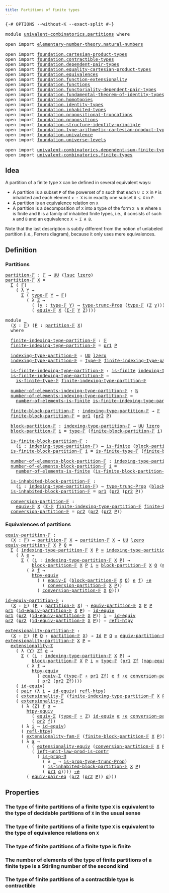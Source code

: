 ```yaml
---
title: Partitions of finite types
---
```


<pre class="Agda"><a id="52" class="Symbol">{-#</a> <a id="56" class="Keyword">OPTIONS</a> <a id="64" class="Pragma">--without-K</a> <a id="76" class="Pragma">--exact-split</a> <a id="90" class="Symbol">#-}</a>

<a id="95" class="Keyword">module</a> <a id="102" href="univalent-combinatorics.partitions.html" class="Module">univalent-combinatorics.partitions</a> <a id="137" class="Keyword">where</a>

<a id="144" class="Keyword">open</a> <a id="149" class="Keyword">import</a> <a id="156" href="elementary-number-theory.natural-numbers.html" class="Module">elementary-number-theory.natural-numbers</a>

<a id="198" class="Keyword">open</a> <a id="203" class="Keyword">import</a> <a id="210" href="foundation.cartesian-product-types.html" class="Module">foundation.cartesian-product-types</a>
<a id="245" class="Keyword">open</a> <a id="250" class="Keyword">import</a> <a id="257" href="foundation.contractible-types.html" class="Module">foundation.contractible-types</a>
<a id="287" class="Keyword">open</a> <a id="292" class="Keyword">import</a> <a id="299" href="foundation.dependent-pair-types.html" class="Module">foundation.dependent-pair-types</a>
<a id="331" class="Keyword">open</a> <a id="336" class="Keyword">import</a> <a id="343" href="foundation.equality-cartesian-product-types.html" class="Module">foundation.equality-cartesian-product-types</a>
<a id="387" class="Keyword">open</a> <a id="392" class="Keyword">import</a> <a id="399" href="foundation.equivalences.html" class="Module">foundation.equivalences</a>
<a id="423" class="Keyword">open</a> <a id="428" class="Keyword">import</a> <a id="435" href="foundation.function-extensionality.html" class="Module">foundation.function-extensionality</a>
<a id="470" class="Keyword">open</a> <a id="475" class="Keyword">import</a> <a id="482" href="foundation.functions.html" class="Module">foundation.functions</a>
<a id="503" class="Keyword">open</a> <a id="508" class="Keyword">import</a> <a id="515" href="foundation.functoriality-dependent-pair-types.html" class="Module">foundation.functoriality-dependent-pair-types</a>
<a id="561" class="Keyword">open</a> <a id="566" class="Keyword">import</a> <a id="573" href="foundation.fundamental-theorem-of-identity-types.html" class="Module">foundation.fundamental-theorem-of-identity-types</a>
<a id="622" class="Keyword">open</a> <a id="627" class="Keyword">import</a> <a id="634" href="foundation.homotopies.html" class="Module">foundation.homotopies</a>
<a id="656" class="Keyword">open</a> <a id="661" class="Keyword">import</a> <a id="668" href="foundation.identity-types.html" class="Module">foundation.identity-types</a>
<a id="694" class="Keyword">open</a> <a id="699" class="Keyword">import</a> <a id="706" href="foundation.inhabited-types.html" class="Module">foundation.inhabited-types</a>
<a id="733" class="Keyword">open</a> <a id="738" class="Keyword">import</a> <a id="745" href="foundation.propositional-truncations.html" class="Module">foundation.propositional-truncations</a>
<a id="782" class="Keyword">open</a> <a id="787" class="Keyword">import</a> <a id="794" href="foundation.propositions.html" class="Module">foundation.propositions</a>
<a id="818" class="Keyword">open</a> <a id="823" class="Keyword">import</a> <a id="830" href="foundation.structure-identity-principle.html" class="Module">foundation.structure-identity-principle</a>
<a id="870" class="Keyword">open</a> <a id="875" class="Keyword">import</a> <a id="882" href="foundation.type-arithmetic-cartesian-product-types.html" class="Module">foundation.type-arithmetic-cartesian-product-types</a>
<a id="933" class="Keyword">open</a> <a id="938" class="Keyword">import</a> <a id="945" href="foundation.univalence.html" class="Module">foundation.univalence</a>
<a id="967" class="Keyword">open</a> <a id="972" class="Keyword">import</a> <a id="979" href="foundation.universe-levels.html" class="Module">foundation.universe-levels</a>

<a id="1007" class="Keyword">open</a> <a id="1012" class="Keyword">import</a> <a id="1019" href="univalent-combinatorics.dependent-sum-finite-types.html" class="Module">univalent-combinatorics.dependent-sum-finite-types</a>
<a id="1070" class="Keyword">open</a> <a id="1075" class="Keyword">import</a> <a id="1082" href="univalent-combinatorics.finite-types.html" class="Module">univalent-combinatorics.finite-types</a>
</pre>
## Idea

A partition of a finite type `X` can be defined in several equivalent ways:

- A partition is a subset `P` of the powerset of `X` such that each `U ⊆ X` in `P` is inhabited and each element `x : X` is in exactly one subset `U ⊆ X` in `P`.
- A partition is an equivalence relation on `X`
- A partition is a decomposition of `X` into a type of the form `Σ A B` where `A` is finite and `B` is a family of inhabited finite types, i.e., it consists of such `A` and `B` and an equivalence `X ≃ Σ A B`.

Note that the last description is subtly different from the notion of unlabeled partition (i.e., Ferrers diagram), because it only uses mere equivalences.

## Definition

### Partitions

<pre class="Agda"><a id="partition-𝔽"></a><a id="1825" href="univalent-combinatorics.partitions.html#1825" class="Function">partition-𝔽</a> <a id="1837" class="Symbol">:</a> <a id="1839" href="univalent-combinatorics.finite-types.html#4639" class="Function">𝔽</a> <a id="1841" class="Symbol">→</a> <a id="1843" href="foundation-core.universe-levels.html#222" class="Primitive">UU</a> <a id="1846" class="Symbol">(</a><a id="1847" href="Agda.Primitive.html#780" class="Primitive">lsuc</a> <a id="1852" href="Agda.Primitive.html#764" class="Primitive">lzero</a><a id="1857" class="Symbol">)</a>
<a id="1859" href="univalent-combinatorics.partitions.html#1825" class="Function">partition-𝔽</a> <a id="1871" href="univalent-combinatorics.partitions.html#1871" class="Bound">X</a> <a id="1873" class="Symbol">=</a>
  <a id="1877" href="foundation-core.dependent-pair-types.html#502" class="Record">Σ</a> <a id="1879" class="Symbol">(</a> <a id="1881" href="univalent-combinatorics.finite-types.html#4639" class="Function">𝔽</a><a id="1882" class="Symbol">)</a>
    <a id="1888" class="Symbol">(</a> <a id="1890" class="Symbol">λ</a> <a id="1892" href="univalent-combinatorics.partitions.html#1892" class="Bound">Y</a> <a id="1894" class="Symbol">→</a>
      <a id="1902" href="foundation-core.dependent-pair-types.html#502" class="Record">Σ</a> <a id="1904" class="Symbol">(</a> <a id="1906" href="univalent-combinatorics.finite-types.html#4687" class="Function">type-𝔽</a> <a id="1913" href="univalent-combinatorics.partitions.html#1892" class="Bound">Y</a> <a id="1915" class="Symbol">→</a> <a id="1917" href="univalent-combinatorics.finite-types.html#4639" class="Function">𝔽</a><a id="1918" class="Symbol">)</a>
        <a id="1928" class="Symbol">(</a> <a id="1930" class="Symbol">λ</a> <a id="1932" href="univalent-combinatorics.partitions.html#1932" class="Bound">Z</a> <a id="1934" class="Symbol">→</a>
          <a id="1946" class="Symbol">(</a> <a id="1948" class="Symbol">(</a><a id="1949" href="univalent-combinatorics.partitions.html#1949" class="Bound">y</a> <a id="1951" class="Symbol">:</a> <a id="1953" href="univalent-combinatorics.finite-types.html#4687" class="Function">type-𝔽</a> <a id="1960" href="univalent-combinatorics.partitions.html#1892" class="Bound">Y</a><a id="1961" class="Symbol">)</a> <a id="1963" class="Symbol">→</a> <a id="1965" href="foundation.propositional-truncations.html#2012" class="Function">type-trunc-Prop</a> <a id="1981" class="Symbol">(</a><a id="1982" href="univalent-combinatorics.finite-types.html#4687" class="Function">type-𝔽</a> <a id="1989" class="Symbol">(</a><a id="1990" href="univalent-combinatorics.partitions.html#1932" class="Bound">Z</a> <a id="1992" href="univalent-combinatorics.partitions.html#1949" class="Bound">y</a><a id="1993" class="Symbol">)))</a> <a id="1997" href="foundation-core.cartesian-product-types.html#577" class="Function Operator">×</a>
          <a id="2009" class="Symbol">(</a> <a id="2011" href="univalent-combinatorics.finite-types.html#18789" class="Function">equiv-𝔽</a> <a id="2019" href="univalent-combinatorics.partitions.html#1871" class="Bound">X</a> <a id="2021" class="Symbol">(</a><a id="2022" href="univalent-combinatorics.dependent-sum-finite-types.html#2962" class="Function">Σ-𝔽</a> <a id="2026" href="univalent-combinatorics.partitions.html#1892" class="Bound">Y</a> <a id="2028" href="univalent-combinatorics.partitions.html#1932" class="Bound">Z</a><a id="2029" class="Symbol">))))</a>

<a id="2035" class="Keyword">module</a> <a id="2042" href="univalent-combinatorics.partitions.html#2042" class="Module">_</a>
  <a id="2046" class="Symbol">(</a><a id="2047" href="univalent-combinatorics.partitions.html#2047" class="Bound">X</a> <a id="2049" class="Symbol">:</a> <a id="2051" href="univalent-combinatorics.finite-types.html#4639" class="Function">𝔽</a><a id="2052" class="Symbol">)</a> <a id="2054" class="Symbol">(</a><a id="2055" href="univalent-combinatorics.partitions.html#2055" class="Bound">P</a> <a id="2057" class="Symbol">:</a> <a id="2059" href="univalent-combinatorics.partitions.html#1825" class="Function">partition-𝔽</a> <a id="2071" href="univalent-combinatorics.partitions.html#2047" class="Bound">X</a><a id="2072" class="Symbol">)</a>
  <a id="2076" class="Keyword">where</a>

  <a id="2085" href="univalent-combinatorics.partitions.html#2085" class="Function">finite-indexing-type-partition-𝔽</a> <a id="2118" class="Symbol">:</a> <a id="2120" href="univalent-combinatorics.finite-types.html#4639" class="Function">𝔽</a>
  <a id="2124" href="univalent-combinatorics.partitions.html#2085" class="Function">finite-indexing-type-partition-𝔽</a> <a id="2157" class="Symbol">=</a> <a id="2159" href="foundation-core.dependent-pair-types.html#592" class="Field">pr1</a> <a id="2163" href="univalent-combinatorics.partitions.html#2055" class="Bound">P</a>

  <a id="2168" href="univalent-combinatorics.partitions.html#2168" class="Function">indexing-type-partition-𝔽</a> <a id="2194" class="Symbol">:</a> <a id="2196" href="foundation-core.universe-levels.html#222" class="Primitive">UU</a> <a id="2199" href="Agda.Primitive.html#764" class="Primitive">lzero</a>
  <a id="2207" href="univalent-combinatorics.partitions.html#2168" class="Function">indexing-type-partition-𝔽</a> <a id="2233" class="Symbol">=</a> <a id="2235" href="univalent-combinatorics.finite-types.html#4687" class="Function">type-𝔽</a> <a id="2242" href="univalent-combinatorics.partitions.html#2085" class="Function">finite-indexing-type-partition-𝔽</a>

  <a id="2278" href="univalent-combinatorics.partitions.html#2278" class="Function">is-finite-indexing-type-partition-𝔽</a> <a id="2314" class="Symbol">:</a> <a id="2316" href="univalent-combinatorics.finite-types.html#4248" class="Function">is-finite</a> <a id="2326" href="univalent-combinatorics.partitions.html#2168" class="Function">indexing-type-partition-𝔽</a>
  <a id="2354" href="univalent-combinatorics.partitions.html#2278" class="Function">is-finite-indexing-type-partition-𝔽</a> <a id="2390" class="Symbol">=</a>
    <a id="2396" href="univalent-combinatorics.finite-types.html#4738" class="Function">is-finite-type-𝔽</a> <a id="2413" href="univalent-combinatorics.partitions.html#2085" class="Function">finite-indexing-type-partition-𝔽</a>

  <a id="2449" href="univalent-combinatorics.partitions.html#2449" class="Function">number-of-elements-indexing-type-partition-𝔽</a> <a id="2494" class="Symbol">:</a> <a id="2496" href="elementary-number-theory.natural-numbers.html#1444" class="Datatype">ℕ</a>
  <a id="2500" href="univalent-combinatorics.partitions.html#2449" class="Function">number-of-elements-indexing-type-partition-𝔽</a> <a id="2545" class="Symbol">=</a>
    <a id="2551" href="univalent-combinatorics.finite-types.html#13497" class="Function">number-of-elements-is-finite</a> <a id="2580" href="univalent-combinatorics.partitions.html#2278" class="Function">is-finite-indexing-type-partition-𝔽</a>

  <a id="2619" href="univalent-combinatorics.partitions.html#2619" class="Function">finite-block-partition-𝔽</a> <a id="2644" class="Symbol">:</a> <a id="2646" href="univalent-combinatorics.partitions.html#2168" class="Function">indexing-type-partition-𝔽</a> <a id="2672" class="Symbol">→</a> <a id="2674" href="univalent-combinatorics.finite-types.html#4639" class="Function">𝔽</a>
  <a id="2678" href="univalent-combinatorics.partitions.html#2619" class="Function">finite-block-partition-𝔽</a> <a id="2703" class="Symbol">=</a> <a id="2705" href="foundation-core.dependent-pair-types.html#592" class="Field">pr1</a> <a id="2709" class="Symbol">(</a><a id="2710" href="foundation-core.dependent-pair-types.html#604" class="Field">pr2</a> <a id="2714" href="univalent-combinatorics.partitions.html#2055" class="Bound">P</a><a id="2715" class="Symbol">)</a>

  <a id="2720" href="univalent-combinatorics.partitions.html#2720" class="Function">block-partition-𝔽</a> <a id="2738" class="Symbol">:</a> <a id="2740" href="univalent-combinatorics.partitions.html#2168" class="Function">indexing-type-partition-𝔽</a> <a id="2766" class="Symbol">→</a> <a id="2768" href="foundation-core.universe-levels.html#222" class="Primitive">UU</a> <a id="2771" href="Agda.Primitive.html#764" class="Primitive">lzero</a>
  <a id="2779" href="univalent-combinatorics.partitions.html#2720" class="Function">block-partition-𝔽</a> <a id="2797" href="univalent-combinatorics.partitions.html#2797" class="Bound">i</a> <a id="2799" class="Symbol">=</a> <a id="2801" href="univalent-combinatorics.finite-types.html#4687" class="Function">type-𝔽</a> <a id="2808" class="Symbol">(</a><a id="2809" href="univalent-combinatorics.partitions.html#2619" class="Function">finite-block-partition-𝔽</a> <a id="2834" href="univalent-combinatorics.partitions.html#2797" class="Bound">i</a><a id="2835" class="Symbol">)</a>

  <a id="2840" href="univalent-combinatorics.partitions.html#2840" class="Function">is-finite-block-partition-𝔽</a> <a id="2868" class="Symbol">:</a>
    <a id="2874" class="Symbol">(</a><a id="2875" href="univalent-combinatorics.partitions.html#2875" class="Bound">i</a> <a id="2877" class="Symbol">:</a> <a id="2879" href="univalent-combinatorics.partitions.html#2168" class="Function">indexing-type-partition-𝔽</a><a id="2904" class="Symbol">)</a> <a id="2906" class="Symbol">→</a> <a id="2908" href="univalent-combinatorics.finite-types.html#4248" class="Function">is-finite</a> <a id="2918" class="Symbol">(</a><a id="2919" href="univalent-combinatorics.partitions.html#2720" class="Function">block-partition-𝔽</a> <a id="2937" href="univalent-combinatorics.partitions.html#2875" class="Bound">i</a><a id="2938" class="Symbol">)</a>
  <a id="2942" href="univalent-combinatorics.partitions.html#2840" class="Function">is-finite-block-partition-𝔽</a> <a id="2970" href="univalent-combinatorics.partitions.html#2970" class="Bound">i</a> <a id="2972" class="Symbol">=</a> <a id="2974" href="univalent-combinatorics.finite-types.html#4738" class="Function">is-finite-type-𝔽</a> <a id="2991" class="Symbol">(</a><a id="2992" href="univalent-combinatorics.partitions.html#2619" class="Function">finite-block-partition-𝔽</a> <a id="3017" href="univalent-combinatorics.partitions.html#2970" class="Bound">i</a><a id="3018" class="Symbol">)</a>

  <a id="3023" href="univalent-combinatorics.partitions.html#3023" class="Function">number-of-elements-block-partition-𝔽</a> <a id="3060" class="Symbol">:</a> <a id="3062" href="univalent-combinatorics.partitions.html#2168" class="Function">indexing-type-partition-𝔽</a> <a id="3088" class="Symbol">→</a> <a id="3090" href="elementary-number-theory.natural-numbers.html#1444" class="Datatype">ℕ</a>
  <a id="3094" href="univalent-combinatorics.partitions.html#3023" class="Function">number-of-elements-block-partition-𝔽</a> <a id="3131" href="univalent-combinatorics.partitions.html#3131" class="Bound">i</a> <a id="3133" class="Symbol">=</a>
    <a id="3139" href="univalent-combinatorics.finite-types.html#13497" class="Function">number-of-elements-is-finite</a> <a id="3168" class="Symbol">(</a><a id="3169" href="univalent-combinatorics.partitions.html#2840" class="Function">is-finite-block-partition-𝔽</a> <a id="3197" href="univalent-combinatorics.partitions.html#3131" class="Bound">i</a><a id="3198" class="Symbol">)</a>

  <a id="3203" href="univalent-combinatorics.partitions.html#3203" class="Function">is-inhabited-block-partition-𝔽</a> <a id="3234" class="Symbol">:</a>
    <a id="3240" class="Symbol">(</a><a id="3241" href="univalent-combinatorics.partitions.html#3241" class="Bound">i</a> <a id="3243" class="Symbol">:</a> <a id="3245" href="univalent-combinatorics.partitions.html#2168" class="Function">indexing-type-partition-𝔽</a><a id="3270" class="Symbol">)</a> <a id="3272" class="Symbol">→</a> <a id="3274" href="foundation.propositional-truncations.html#2012" class="Function">type-trunc-Prop</a> <a id="3290" class="Symbol">(</a><a id="3291" href="univalent-combinatorics.partitions.html#2720" class="Function">block-partition-𝔽</a> <a id="3309" href="univalent-combinatorics.partitions.html#3241" class="Bound">i</a><a id="3310" class="Symbol">)</a>
  <a id="3314" href="univalent-combinatorics.partitions.html#3203" class="Function">is-inhabited-block-partition-𝔽</a> <a id="3345" class="Symbol">=</a> <a id="3347" href="foundation-core.dependent-pair-types.html#592" class="Field">pr1</a> <a id="3351" class="Symbol">(</a><a id="3352" href="foundation-core.dependent-pair-types.html#604" class="Field">pr2</a> <a id="3356" class="Symbol">(</a><a id="3357" href="foundation-core.dependent-pair-types.html#604" class="Field">pr2</a> <a id="3361" href="univalent-combinatorics.partitions.html#2055" class="Bound">P</a><a id="3362" class="Symbol">))</a>

  <a id="3368" href="univalent-combinatorics.partitions.html#3368" class="Function">conversion-partition-𝔽</a> <a id="3391" class="Symbol">:</a>
    <a id="3397" href="univalent-combinatorics.finite-types.html#18789" class="Function">equiv-𝔽</a> <a id="3405" href="univalent-combinatorics.partitions.html#2047" class="Bound">X</a> <a id="3407" class="Symbol">(</a><a id="3408" href="univalent-combinatorics.dependent-sum-finite-types.html#2962" class="Function">Σ-𝔽</a> <a id="3412" href="univalent-combinatorics.partitions.html#2085" class="Function">finite-indexing-type-partition-𝔽</a> <a id="3445" href="univalent-combinatorics.partitions.html#2619" class="Function">finite-block-partition-𝔽</a><a id="3469" class="Symbol">)</a>
  <a id="3473" href="univalent-combinatorics.partitions.html#3368" class="Function">conversion-partition-𝔽</a> <a id="3496" class="Symbol">=</a> <a id="3498" href="foundation-core.dependent-pair-types.html#604" class="Field">pr2</a> <a id="3502" class="Symbol">(</a><a id="3503" href="foundation-core.dependent-pair-types.html#604" class="Field">pr2</a> <a id="3507" class="Symbol">(</a><a id="3508" href="foundation-core.dependent-pair-types.html#604" class="Field">pr2</a> <a id="3512" href="univalent-combinatorics.partitions.html#2055" class="Bound">P</a><a id="3513" class="Symbol">))</a>
</pre>
### Equivalences of partitions

<pre class="Agda"><a id="equiv-partition-𝔽"></a><a id="3561" href="univalent-combinatorics.partitions.html#3561" class="Function">equiv-partition-𝔽</a> <a id="3579" class="Symbol">:</a>
  <a id="3583" class="Symbol">(</a><a id="3584" href="univalent-combinatorics.partitions.html#3584" class="Bound">X</a> <a id="3586" class="Symbol">:</a> <a id="3588" href="univalent-combinatorics.finite-types.html#4639" class="Function">𝔽</a><a id="3589" class="Symbol">)</a> <a id="3591" class="Symbol">→</a> <a id="3593" href="univalent-combinatorics.partitions.html#1825" class="Function">partition-𝔽</a> <a id="3605" href="univalent-combinatorics.partitions.html#3584" class="Bound">X</a> <a id="3607" class="Symbol">→</a> <a id="3609" href="univalent-combinatorics.partitions.html#1825" class="Function">partition-𝔽</a> <a id="3621" href="univalent-combinatorics.partitions.html#3584" class="Bound">X</a> <a id="3623" class="Symbol">→</a> <a id="3625" href="foundation-core.universe-levels.html#222" class="Primitive">UU</a> <a id="3628" href="Agda.Primitive.html#764" class="Primitive">lzero</a>
<a id="3634" href="univalent-combinatorics.partitions.html#3561" class="Function">equiv-partition-𝔽</a> <a id="3652" href="univalent-combinatorics.partitions.html#3652" class="Bound">X</a> <a id="3654" href="univalent-combinatorics.partitions.html#3654" class="Bound">P</a> <a id="3656" href="univalent-combinatorics.partitions.html#3656" class="Bound">Q</a> <a id="3658" class="Symbol">=</a>
  <a id="3662" href="foundation-core.dependent-pair-types.html#502" class="Record">Σ</a> <a id="3664" class="Symbol">(</a> <a id="3666" href="univalent-combinatorics.partitions.html#2168" class="Function">indexing-type-partition-𝔽</a> <a id="3692" href="univalent-combinatorics.partitions.html#3652" class="Bound">X</a> <a id="3694" href="univalent-combinatorics.partitions.html#3654" class="Bound">P</a> <a id="3696" href="foundation-core.equivalences.html#1608" class="Function Operator">≃</a> <a id="3698" href="univalent-combinatorics.partitions.html#2168" class="Function">indexing-type-partition-𝔽</a> <a id="3724" href="univalent-combinatorics.partitions.html#3652" class="Bound">X</a> <a id="3726" href="univalent-combinatorics.partitions.html#3656" class="Bound">Q</a><a id="3727" class="Symbol">)</a>
    <a id="3733" class="Symbol">(</a> <a id="3735" class="Symbol">λ</a> <a id="3737" href="univalent-combinatorics.partitions.html#3737" class="Bound">e</a> <a id="3739" class="Symbol">→</a>
      <a id="3747" href="foundation-core.dependent-pair-types.html#502" class="Record">Σ</a> <a id="3749" class="Symbol">(</a> <a id="3751" class="Symbol">(</a><a id="3752" href="univalent-combinatorics.partitions.html#3752" class="Bound">i</a> <a id="3754" class="Symbol">:</a> <a id="3756" href="univalent-combinatorics.partitions.html#2168" class="Function">indexing-type-partition-𝔽</a> <a id="3782" href="univalent-combinatorics.partitions.html#3652" class="Bound">X</a> <a id="3784" href="univalent-combinatorics.partitions.html#3654" class="Bound">P</a><a id="3785" class="Symbol">)</a> <a id="3787" class="Symbol">→</a>
          <a id="3799" href="univalent-combinatorics.partitions.html#2720" class="Function">block-partition-𝔽</a> <a id="3817" href="univalent-combinatorics.partitions.html#3652" class="Bound">X</a> <a id="3819" href="univalent-combinatorics.partitions.html#3654" class="Bound">P</a> <a id="3821" href="univalent-combinatorics.partitions.html#3752" class="Bound">i</a> <a id="3823" href="foundation-core.equivalences.html#1608" class="Function Operator">≃</a> <a id="3825" href="univalent-combinatorics.partitions.html#2720" class="Function">block-partition-𝔽</a> <a id="3843" href="univalent-combinatorics.partitions.html#3652" class="Bound">X</a> <a id="3845" href="univalent-combinatorics.partitions.html#3656" class="Bound">Q</a> <a id="3847" class="Symbol">(</a><a id="3848" href="foundation-core.equivalences.html#1808" class="Function">map-equiv</a> <a id="3858" href="univalent-combinatorics.partitions.html#3737" class="Bound">e</a> <a id="3860" href="univalent-combinatorics.partitions.html#3752" class="Bound">i</a><a id="3861" class="Symbol">))</a>
        <a id="3872" class="Symbol">(</a> <a id="3874" class="Symbol">λ</a> <a id="3876" href="univalent-combinatorics.partitions.html#3876" class="Bound">f</a> <a id="3878" class="Symbol">→</a>
          <a id="3890" href="foundation.equivalences.html#12756" class="Function">htpy-equiv</a>
            <a id="3913" class="Symbol">(</a> <a id="3915" class="Symbol">(</a> <a id="3917" href="foundation-core.functoriality-dependent-pair-types.html#10421" class="Function">equiv-Σ</a> <a id="3925" class="Symbol">(</a><a id="3926" href="univalent-combinatorics.partitions.html#2720" class="Function">block-partition-𝔽</a> <a id="3944" href="univalent-combinatorics.partitions.html#3652" class="Bound">X</a> <a id="3946" href="univalent-combinatorics.partitions.html#3656" class="Bound">Q</a><a id="3947" class="Symbol">)</a> <a id="3949" href="univalent-combinatorics.partitions.html#3737" class="Bound">e</a> <a id="3951" href="univalent-combinatorics.partitions.html#3876" class="Bound">f</a><a id="3952" class="Symbol">)</a> <a id="3954" href="foundation-core.equivalences.html#7856" class="Function Operator">∘e</a>
              <a id="3971" class="Symbol">(</a> <a id="3973" href="univalent-combinatorics.partitions.html#3368" class="Function">conversion-partition-𝔽</a> <a id="3996" href="univalent-combinatorics.partitions.html#3652" class="Bound">X</a> <a id="3998" href="univalent-combinatorics.partitions.html#3654" class="Bound">P</a><a id="3999" class="Symbol">))</a>
            <a id="4014" class="Symbol">(</a> <a id="4016" href="univalent-combinatorics.partitions.html#3368" class="Function">conversion-partition-𝔽</a> <a id="4039" href="univalent-combinatorics.partitions.html#3652" class="Bound">X</a> <a id="4041" href="univalent-combinatorics.partitions.html#3656" class="Bound">Q</a><a id="4042" class="Symbol">)))</a>

<a id="id-equiv-partition-𝔽"></a><a id="4047" href="univalent-combinatorics.partitions.html#4047" class="Function">id-equiv-partition-𝔽</a> <a id="4068" class="Symbol">:</a>
  <a id="4072" class="Symbol">(</a><a id="4073" href="univalent-combinatorics.partitions.html#4073" class="Bound">X</a> <a id="4075" class="Symbol">:</a> <a id="4077" href="univalent-combinatorics.finite-types.html#4639" class="Function">𝔽</a><a id="4078" class="Symbol">)</a> <a id="4080" class="Symbol">(</a><a id="4081" href="univalent-combinatorics.partitions.html#4081" class="Bound">P</a> <a id="4083" class="Symbol">:</a> <a id="4085" href="univalent-combinatorics.partitions.html#1825" class="Function">partition-𝔽</a> <a id="4097" href="univalent-combinatorics.partitions.html#4073" class="Bound">X</a><a id="4098" class="Symbol">)</a> <a id="4100" class="Symbol">→</a> <a id="4102" href="univalent-combinatorics.partitions.html#3561" class="Function">equiv-partition-𝔽</a> <a id="4120" href="univalent-combinatorics.partitions.html#4073" class="Bound">X</a> <a id="4122" href="univalent-combinatorics.partitions.html#4081" class="Bound">P</a> <a id="4124" href="univalent-combinatorics.partitions.html#4081" class="Bound">P</a>
<a id="4126" href="foundation-core.dependent-pair-types.html#592" class="Field">pr1</a> <a id="4130" class="Symbol">(</a><a id="4131" href="univalent-combinatorics.partitions.html#4047" class="Function">id-equiv-partition-𝔽</a> <a id="4152" href="univalent-combinatorics.partitions.html#4152" class="Bound">X</a> <a id="4154" href="univalent-combinatorics.partitions.html#4154" class="Bound">P</a><a id="4155" class="Symbol">)</a> <a id="4157" class="Symbol">=</a> <a id="4159" href="foundation-core.equivalences.html#2481" class="Function">id-equiv</a>
<a id="4168" href="foundation-core.dependent-pair-types.html#592" class="Field">pr1</a> <a id="4172" class="Symbol">(</a><a id="4173" href="foundation-core.dependent-pair-types.html#604" class="Field">pr2</a> <a id="4177" class="Symbol">(</a><a id="4178" href="univalent-combinatorics.partitions.html#4047" class="Function">id-equiv-partition-𝔽</a> <a id="4199" href="univalent-combinatorics.partitions.html#4199" class="Bound">X</a> <a id="4201" href="univalent-combinatorics.partitions.html#4201" class="Bound">P</a><a id="4202" class="Symbol">))</a> <a id="4205" href="univalent-combinatorics.partitions.html#4205" class="Bound">i</a> <a id="4207" class="Symbol">=</a> <a id="4209" href="foundation-core.equivalences.html#2481" class="Function">id-equiv</a>
<a id="4218" href="foundation-core.dependent-pair-types.html#604" class="Field">pr2</a> <a id="4222" class="Symbol">(</a><a id="4223" href="foundation-core.dependent-pair-types.html#604" class="Field">pr2</a> <a id="4227" class="Symbol">(</a><a id="4228" href="univalent-combinatorics.partitions.html#4047" class="Function">id-equiv-partition-𝔽</a> <a id="4249" href="univalent-combinatorics.partitions.html#4249" class="Bound">X</a> <a id="4251" href="univalent-combinatorics.partitions.html#4251" class="Bound">P</a><a id="4252" class="Symbol">))</a> <a id="4255" class="Symbol">=</a> <a id="4257" href="foundation-core.homotopies.html#728" class="Function">refl-htpy</a>

<a id="extensionality-partition-𝔽"></a><a id="4268" href="univalent-combinatorics.partitions.html#4268" class="Function">extensionality-partition-𝔽</a> <a id="4295" class="Symbol">:</a>
  <a id="4299" class="Symbol">(</a><a id="4300" href="univalent-combinatorics.partitions.html#4300" class="Bound">X</a> <a id="4302" class="Symbol">:</a> <a id="4304" href="univalent-combinatorics.finite-types.html#4639" class="Function">𝔽</a><a id="4305" class="Symbol">)</a> <a id="4307" class="Symbol">(</a><a id="4308" href="univalent-combinatorics.partitions.html#4308" class="Bound">P</a> <a id="4310" href="univalent-combinatorics.partitions.html#4310" class="Bound">Q</a> <a id="4312" class="Symbol">:</a> <a id="4314" href="univalent-combinatorics.partitions.html#1825" class="Function">partition-𝔽</a> <a id="4326" href="univalent-combinatorics.partitions.html#4300" class="Bound">X</a><a id="4327" class="Symbol">)</a> <a id="4329" class="Symbol">→</a> <a id="4331" href="foundation-core.identity-types.html#1754" class="Datatype">Id</a> <a id="4334" href="univalent-combinatorics.partitions.html#4308" class="Bound">P</a> <a id="4336" href="univalent-combinatorics.partitions.html#4310" class="Bound">Q</a> <a id="4338" href="foundation-core.equivalences.html#1608" class="Function Operator">≃</a> <a id="4340" href="univalent-combinatorics.partitions.html#3561" class="Function">equiv-partition-𝔽</a> <a id="4358" href="univalent-combinatorics.partitions.html#4300" class="Bound">X</a> <a id="4360" href="univalent-combinatorics.partitions.html#4308" class="Bound">P</a> <a id="4362" href="univalent-combinatorics.partitions.html#4310" class="Bound">Q</a>
<a id="4364" href="univalent-combinatorics.partitions.html#4268" class="Function">extensionality-partition-𝔽</a> <a id="4391" href="univalent-combinatorics.partitions.html#4391" class="Bound">X</a> <a id="4393" href="univalent-combinatorics.partitions.html#4393" class="Bound">P</a> <a id="4395" class="Symbol">=</a>
  <a id="4399" href="foundation.structure-identity-principle.html#2980" class="Function">extensionality-Σ</a>
    <a id="4420" class="Symbol">(</a> <a id="4422" class="Symbol">λ</a> <a id="4424" class="Symbol">{</a><a id="4425" href="univalent-combinatorics.partitions.html#4425" class="Bound">Y</a><a id="4426" class="Symbol">}</a> <a id="4428" href="univalent-combinatorics.partitions.html#4428" class="Bound">Zf</a> <a id="4431" href="univalent-combinatorics.partitions.html#4431" class="Bound">e</a> <a id="4433" class="Symbol">→</a>
      <a id="4441" href="foundation-core.dependent-pair-types.html#502" class="Record">Σ</a> <a id="4443" class="Symbol">(</a> <a id="4445" class="Symbol">(</a><a id="4446" href="univalent-combinatorics.partitions.html#4446" class="Bound">i</a> <a id="4448" class="Symbol">:</a> <a id="4450" href="univalent-combinatorics.partitions.html#2168" class="Function">indexing-type-partition-𝔽</a> <a id="4476" href="univalent-combinatorics.partitions.html#4391" class="Bound">X</a> <a id="4478" href="univalent-combinatorics.partitions.html#4393" class="Bound">P</a><a id="4479" class="Symbol">)</a> <a id="4481" class="Symbol">→</a>
          <a id="4493" href="univalent-combinatorics.partitions.html#2720" class="Function">block-partition-𝔽</a> <a id="4511" href="univalent-combinatorics.partitions.html#4391" class="Bound">X</a> <a id="4513" href="univalent-combinatorics.partitions.html#4393" class="Bound">P</a> <a id="4515" href="univalent-combinatorics.partitions.html#4446" class="Bound">i</a> <a id="4517" href="foundation-core.equivalences.html#1608" class="Function Operator">≃</a> <a id="4519" href="univalent-combinatorics.finite-types.html#4687" class="Function">type-𝔽</a> <a id="4526" class="Symbol">(</a><a id="4527" href="foundation-core.dependent-pair-types.html#592" class="Field">pr1</a> <a id="4531" href="univalent-combinatorics.partitions.html#4428" class="Bound">Zf</a> <a id="4534" class="Symbol">(</a><a id="4535" href="foundation-core.equivalences.html#1808" class="Function">map-equiv</a> <a id="4545" href="univalent-combinatorics.partitions.html#4431" class="Bound">e</a> <a id="4547" href="univalent-combinatorics.partitions.html#4446" class="Bound">i</a><a id="4548" class="Symbol">)))</a>
        <a id="4560" class="Symbol">(</a> <a id="4562" class="Symbol">λ</a> <a id="4564" href="univalent-combinatorics.partitions.html#4564" class="Bound">f</a> <a id="4566" class="Symbol">→</a>
          <a id="4578" href="foundation.equivalences.html#12756" class="Function">htpy-equiv</a>
            <a id="4601" class="Symbol">(</a> <a id="4603" href="foundation-core.functoriality-dependent-pair-types.html#10421" class="Function">equiv-Σ</a> <a id="4611" class="Symbol">(</a><a id="4612" href="univalent-combinatorics.finite-types.html#4687" class="Function">type-𝔽</a> <a id="4619" href="foundation-core.functions.html#407" class="Function Operator">∘</a> <a id="4621" href="foundation-core.dependent-pair-types.html#592" class="Field">pr1</a> <a id="4625" href="univalent-combinatorics.partitions.html#4428" class="Bound">Zf</a><a id="4627" class="Symbol">)</a> <a id="4629" href="univalent-combinatorics.partitions.html#4431" class="Bound">e</a> <a id="4631" href="univalent-combinatorics.partitions.html#4564" class="Bound">f</a> <a id="4633" href="foundation-core.equivalences.html#7856" class="Function Operator">∘e</a> <a id="4636" href="univalent-combinatorics.partitions.html#3368" class="Function">conversion-partition-𝔽</a> <a id="4659" href="univalent-combinatorics.partitions.html#4391" class="Bound">X</a> <a id="4661" href="univalent-combinatorics.partitions.html#4393" class="Bound">P</a><a id="4662" class="Symbol">)</a>
            <a id="4676" class="Symbol">(</a> <a id="4678" href="foundation-core.dependent-pair-types.html#604" class="Field">pr2</a> <a id="4682" class="Symbol">(</a><a id="4683" href="foundation-core.dependent-pair-types.html#604" class="Field">pr2</a> <a id="4687" href="univalent-combinatorics.partitions.html#4428" class="Bound">Zf</a><a id="4689" class="Symbol">))))</a>
    <a id="4698" class="Symbol">(</a> <a id="4700" href="foundation-core.equivalences.html#2481" class="Function">id-equiv</a><a id="4708" class="Symbol">)</a>
    <a id="4714" class="Symbol">(</a> <a id="4716" href="foundation-core.dependent-pair-types.html#575" class="InductiveConstructor">pair</a> <a id="4721" class="Symbol">(λ</a> <a id="4724" href="univalent-combinatorics.partitions.html#4724" class="Bound">i</a> <a id="4726" class="Symbol">→</a> <a id="4728" href="foundation-core.equivalences.html#2481" class="Function">id-equiv</a><a id="4736" class="Symbol">)</a> <a id="4738" href="foundation-core.homotopies.html#728" class="Function">refl-htpy</a><a id="4747" class="Symbol">)</a>
    <a id="4753" class="Symbol">(</a> <a id="4755" href="univalent-combinatorics.finite-types.html#18911" class="Function">extensionality-𝔽</a> <a id="4772" class="Symbol">(</a><a id="4773" href="univalent-combinatorics.partitions.html#2085" class="Function">finite-indexing-type-partition-𝔽</a> <a id="4806" href="univalent-combinatorics.partitions.html#4391" class="Bound">X</a> <a id="4808" href="univalent-combinatorics.partitions.html#4393" class="Bound">P</a><a id="4809" class="Symbol">))</a>
    <a id="4816" class="Symbol">(</a> <a id="4818" href="foundation.structure-identity-principle.html#2980" class="Function">extensionality-Σ</a>
      <a id="4841" class="Symbol">(</a> <a id="4843" class="Symbol">λ</a> <a id="4845" class="Symbol">{</a><a id="4846" href="univalent-combinatorics.partitions.html#4846" class="Bound">Z</a><a id="4847" class="Symbol">}</a> <a id="4849" href="univalent-combinatorics.partitions.html#4849" class="Bound">f</a> <a id="4851" href="univalent-combinatorics.partitions.html#4851" class="Bound">α</a> <a id="4853" class="Symbol">→</a>
        <a id="4863" href="foundation.equivalences.html#12756" class="Function">htpy-equiv</a>
          <a id="4884" class="Symbol">(</a> <a id="4886" href="foundation-core.functoriality-dependent-pair-types.html#10421" class="Function">equiv-Σ</a> <a id="4894" class="Symbol">(</a><a id="4895" href="univalent-combinatorics.finite-types.html#4687" class="Function">type-𝔽</a> <a id="4902" href="foundation-core.functions.html#407" class="Function Operator">∘</a> <a id="4904" href="univalent-combinatorics.partitions.html#4846" class="Bound">Z</a><a id="4905" class="Symbol">)</a> <a id="4907" href="foundation-core.equivalences.html#2481" class="Function">id-equiv</a> <a id="4916" href="univalent-combinatorics.partitions.html#4851" class="Bound">α</a> <a id="4918" href="foundation-core.equivalences.html#7856" class="Function Operator">∘e</a> <a id="4921" href="univalent-combinatorics.partitions.html#3368" class="Function">conversion-partition-𝔽</a> <a id="4944" href="univalent-combinatorics.partitions.html#4391" class="Bound">X</a> <a id="4946" href="univalent-combinatorics.partitions.html#4393" class="Bound">P</a><a id="4947" class="Symbol">)</a>
          <a id="4959" class="Symbol">(</a> <a id="4961" href="foundation-core.dependent-pair-types.html#604" class="Field">pr2</a> <a id="4965" href="univalent-combinatorics.partitions.html#4849" class="Bound">f</a><a id="4966" class="Symbol">))</a>
      <a id="4975" class="Symbol">(</a> <a id="4977" class="Symbol">λ</a> <a id="4979" href="univalent-combinatorics.partitions.html#4979" class="Bound">i</a> <a id="4981" class="Symbol">→</a> <a id="4983" href="foundation-core.equivalences.html#2481" class="Function">id-equiv</a><a id="4991" class="Symbol">)</a>
      <a id="4999" class="Symbol">(</a> <a id="5001" href="foundation-core.homotopies.html#728" class="Function">refl-htpy</a><a id="5010" class="Symbol">)</a>
      <a id="5018" class="Symbol">(</a> <a id="5020" href="univalent-combinatorics.finite-types.html#19711" class="Function">extensionality-fam-𝔽</a> <a id="5041" class="Symbol">(</a><a id="5042" href="univalent-combinatorics.partitions.html#2619" class="Function">finite-block-partition-𝔽</a> <a id="5067" href="univalent-combinatorics.partitions.html#4391" class="Bound">X</a> <a id="5069" href="univalent-combinatorics.partitions.html#4393" class="Bound">P</a><a id="5070" class="Symbol">))</a>
      <a id="5079" class="Symbol">(</a> <a id="5081" class="Symbol">λ</a> <a id="5083" href="univalent-combinatorics.partitions.html#5083" class="Bound">α</a> <a id="5085" class="Symbol">→</a>
        <a id="5095" class="Symbol">(</a> <a id="5097" class="Symbol">(</a> <a id="5099" href="foundation.equivalences.html#12852" class="Function">extensionality-equiv</a> <a id="5120" class="Symbol">(</a><a id="5121" href="univalent-combinatorics.partitions.html#3368" class="Function">conversion-partition-𝔽</a> <a id="5144" href="univalent-combinatorics.partitions.html#4391" class="Bound">X</a> <a id="5146" href="univalent-combinatorics.partitions.html#4393" class="Bound">P</a><a id="5147" class="Symbol">)</a> <a id="5149" class="Symbol">(</a><a id="5150" href="foundation-core.dependent-pair-types.html#604" class="Field">pr2</a> <a id="5154" href="univalent-combinatorics.partitions.html#5083" class="Bound">α</a><a id="5155" class="Symbol">))</a> <a id="5158" href="foundation-core.equivalences.html#7856" class="Function Operator">∘e</a>
          <a id="5171" class="Symbol">(</a> <a id="5173" href="foundation-core.type-arithmetic-cartesian-product-types.html#3403" class="Function">left-unit-law-prod-is-contr</a>
            <a id="5213" class="Symbol">(</a> <a id="5215" href="foundation-core.propositions.html#6145" class="Function">is-prop-Π</a>
              <a id="5239" class="Symbol">(</a> <a id="5241" class="Symbol">λ</a> <a id="5243" href="univalent-combinatorics.partitions.html#5243" class="Bound">_</a> <a id="5245" class="Symbol">→</a> <a id="5247" href="foundation.propositional-truncations.html#2191" class="Function">is-prop-type-trunc-Prop</a><a id="5270" class="Symbol">)</a>
              <a id="5286" class="Symbol">(</a> <a id="5288" href="univalent-combinatorics.partitions.html#3203" class="Function">is-inhabited-block-partition-𝔽</a> <a id="5319" href="univalent-combinatorics.partitions.html#4391" class="Bound">X</a> <a id="5321" href="univalent-combinatorics.partitions.html#4393" class="Bound">P</a><a id="5322" class="Symbol">)</a>
              <a id="5338" class="Symbol">(</a> <a id="5340" href="foundation-core.dependent-pair-types.html#592" class="Field">pr1</a> <a id="5344" href="univalent-combinatorics.partitions.html#5083" class="Bound">α</a><a id="5345" class="Symbol">))))</a> <a id="5350" href="foundation-core.equivalences.html#7856" class="Function Operator">∘e</a>
        <a id="5361" class="Symbol">(</a> <a id="5363" href="foundation.equality-cartesian-product-types.html#2279" class="Function">equiv-pair-eq</a> <a id="5377" class="Symbol">(</a><a id="5378" href="foundation-core.dependent-pair-types.html#604" class="Field">pr2</a> <a id="5382" class="Symbol">(</a><a id="5383" href="foundation-core.dependent-pair-types.html#604" class="Field">pr2</a> <a id="5387" href="univalent-combinatorics.partitions.html#4393" class="Bound">P</a><a id="5388" class="Symbol">))</a> <a id="5391" href="univalent-combinatorics.partitions.html#5083" class="Bound">α</a><a id="5392" class="Symbol">)))</a>
</pre>
## Properties

### The type of finite partitions of a finite type `X` is equivalent to the type of decidable partitions of `X` in the usual sense

### The type of finite partitions of a finite type `X` is equivalent to the type of equivalence relations on `X`

### The type of finite partitions of a finite type is finite

### The number of elements of the type of finite partitions of a finite type is a Stirling number of the second kind

### The type of finite partitions of a contractible type is contractible
